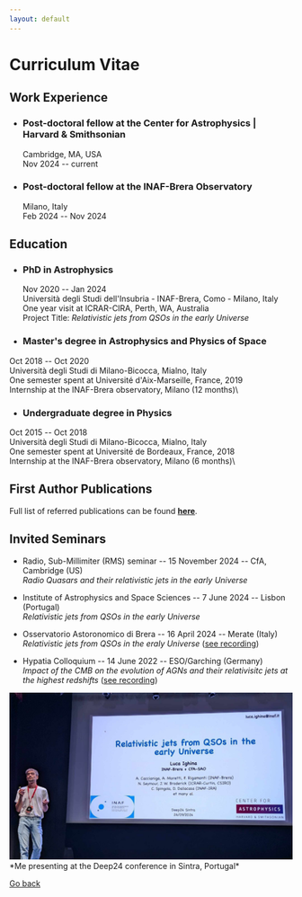 ```yaml
---
layout: default
---
```


# Curriculum Vitae

## Work Experience
- ### Post-doctoral fellow at the Center for Astrophysics | Harvard & Smithsonian
  Cambridge, MA, USA\
  Nov 2024 -- current
- ### Post-doctoral fellow at the INAF-Brera Observatory
  Milano, Italy\
  Feb 2024 -- Nov 2024

## Education
- ### PhD in Astrophysics
  Nov 2020 -- Jan 2024\
  Università degli Studi dell'Insubria - INAF-Brera, Como - Milano, Italy\
  One year visit at ICRAR-CIRA, Perth, WA, Australia\
  Project Title: *Relativistic jets from QSOs in the early Universe*

- ### Master's degree in Astrophysics and Physics of Space
Oct 2018 -- Oct 2020\
Università degli Studi di Milano-Bicocca, Mialno, Italy \
One semester spent at Université d'Aix-Marseille, France, 2019\
Internship at the INAF-Brera observatory, Milano (12 months)\

- ### Undergraduate degree in Physics
Oct 2015 -- Oct 2018\
Università degli Studi di Milano-Bicocca, Mialno, Italy \
One semester spent at Université de Bordeaux, France, 2018\
Internship at the INAF-Brera observatory, Milano (6 months)\


## First Author Publications

Full list of referred publications can be found **[here](https://ui.adsabs.harvard.edu/public-libraries/1d8_iPsRTDOkwPHmys5B_g)**.

## Invited Seminars

- Radio, Sub-Millimiter (RMS) seminar -- 15 November 2024 -- CfA, Cambridge (US)\
  *Radio Quasars and their relativistic jets in the early Universe*

- Institute of Astrophysics and Space Sciences -- 7 June 2024 -- Lisbon (Portugal)\
  *Relativistic jets from QSOs in the early Universe*

- Osservatorio Astoronomico di Brera -- 16 April 2024 -- Merate (Italy) \
  *Relativistic jets from QSOs in the eraly Universe*
  ([see recording](https://drive.google.com/file/d/1OXlkIJecYG4UiS-rz4gBZ3r061ZNtuXI/view))

- Hypatia Colloquium -- 14 June 2022 -- ESO/Garching (Germany)\
  *Impact of the CMB on the evolution of AGNs and their relativisitc jets at the highest redshifts*
  ([see recording](https://www.youtube.com/watch?v=1Up8CkW6O1k))


<img src="images/Deep24_conf.jpeg" width="512"/>
*Me presenting at the Deep24 conference in Sintra, Portugal*


[Go back](./)
